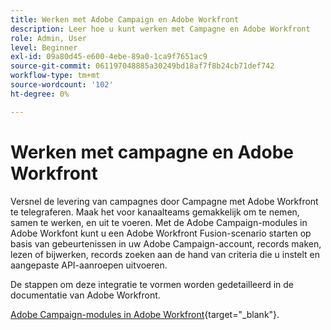 ```yaml
---
title: Werken met Adobe Campaign en Adobe Workfront
description: Leer hoe u kunt werken met Campagne en Adobe Workfront
role: Admin, User
level: Beginner
exl-id: 09a80d45-e600-4ebe-89a0-1ca9f7651ac9
source-git-commit: 061197048885a30249bd18af7f8b24cb71def742
workflow-type: tm+mt
source-wordcount: '102'
ht-degree: 0%

---
```


# Werken met campagne en Adobe Workfront

Versnel de levering van campagnes door Campagne met Adobe Workfront te telegraferen. Maak het voor kanaalteams gemakkelijk om te nemen, samen te werken, en uit te voeren. Met de Adobe Campaign-modules in Adobe Workfont kunt u een Adobe Workfront Fusion-scenario starten op basis van gebeurtenissen in uw Adobe Campaign-account, records maken, lezen of bijwerken, records zoeken aan de hand van criteria die u instelt en aangepaste API-aanroepen uitvoeren.


De stappen om deze integratie te vormen worden gedetailleerd in de documentatie van Adobe Workfront.


[Adobe Campaign-modules in Adobe Workfront](https://experienceleague.adobe.com/docs/workfront/using/adobe-workfront-fusion/fusion-apps-and-modules/adobe-campaign-classic-connector.html?lang=nl-NL){target="_blank"}.

